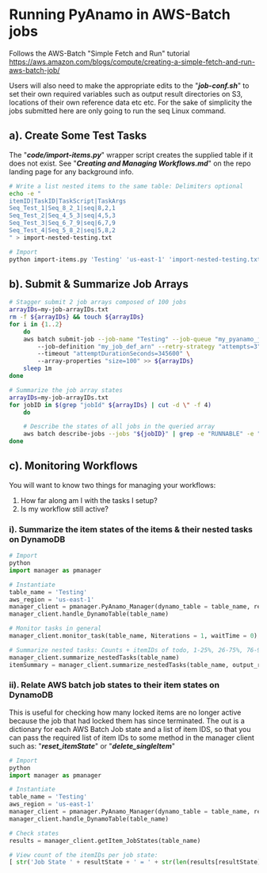 
# Running PyAnamo in AWS-Batch jobs
Follows the AWS-Batch "Simple Fetch and Run" tutorial https://aws.amazon.com/blogs/compute/creating-a-simple-fetch-and-run-aws-batch-job/

Users will also need to make the appropriate edits to the "***job-conf.sh***" to set their own required variables such as output result directories on S3, locations of their own reference data etc etc. For the sake of simplicity the jobs submitted here are only going to run the seq Linux command.



## a). Create Some Test Tasks

The "***code/import-items.py***" wrapper script creates the supplied table if it does not exist. See "***Creating and Managing Workflows.md***" on the repo landing page for any background info.


```bash
# Write a list nested items to the same table: Delimiters optional
echo -e "
itemID|TaskID|TaskScript|TaskArgs
Seq_Test_1|Seq_8_2_1|seq|8,2,1
Seq_Test_2|Seq_4_5_3|seq|4,5,3
Seq_Test_3|Seq_6_7_9|seq|6,7,9
Seq_Test_4|Seq_5_8_2|seq|5,8,2
" > import-nested-testing.txt

# Import
python import-items.py 'Testing' 'us-east-1' 'import-nested-testing.txt' '|' ','
```



## b). Submit & Summarize Job Arrays


```bash
# Stagger submit 2 job arrays composed of 100 jobs
arrayIDs=my-job-arrayIDs.txt
rm -f ${arrayIDs} && touch ${arrayIDs}
for i in {1..2}
	do
	aws batch submit-job --job-name "Testing" --job-queue "my_pyanamo_job_queue" \ 
		--job-definition "my_job_def_arn" --retry-strategy "attempts=3" \ 
		--timeout "attemptDurationSeconds=345600" \ 
		--array-properties "size=100" >> ${arrayIDs}
	sleep 1m
done

# Summarize the job array states
arrayIDs=my-job-arrayIDs.txt
for jobID in $(grep "jobId" ${arrayIDs} | cut -d \" -f 4)
	do

	# Describe the states of all jobs in the queried array
	aws batch describe-jobs --jobs "${jobID}" | grep -e "RUNNABLE" -e "SUCCEEDED" -e "SUBMITTED" -e "RUNNING" -e "FAILED" -e "RUNNING" -e "STARTING" -e "PENDING" | awk 'NR >= 2' | xargs | sed -e "s/^/${jobID}, /g" -e 's/,$//g'
done
```



## c). Monitoring Workflows

You will want to know two things for managing your workflows:

1.  How far along am I with the tasks I setup?
2.  Is my workflow still active?



### i). Summarize the item states of the items & their nested tasks on DynamoDB

```python
# Import
python
import manager as pmanager

# Instantiate
table_name = 'Testing'
aws_region = 'us-east-1'
manager_client = pmanager.PyAnamo_Manager(dynamo_table = table_name, region = aws_region)
manager_client.handle_DynamoTable(table_name)

# Monitor tasks in general
manager_client.monitor_task(table_name, Niterations = 1, waitTime = 0)

# Summarize nested tasks: Counts + itemIDs of todo, 1-25%, 26-75%, 76-99%, done
manager_client.summarize_nestedTasks(table_name)
itemSummary = manager_client.summarize_nestedTasks(table_name, output_results = 1)
```

### ii). Relate AWS batch job states to their item states on DynamoDB

This is useful for checking how many locked items are no longer active because the job that had locked them has since terminated. The out is a dictionary for each AWS Batch Job state and a list of item IDS, so that you can pass the required list of item IDs to some method in the manager client such as: "***reset_itemState***" or "***delete_singleItem***"

```python
# Import
python
import manager as pmanager

# Instantiate
table_name = 'Testing'
aws_region = 'us-east-1'
manager_client = pmanager.PyAnamo_Manager(dynamo_table = table_name, region = aws_region)
manager_client.handle_DynamoTable(table_name)

# Check states
results = manager_client.getItem_JobStates(table_name)

# View count of the itemIDs per job state: 
[ str('Job State ' + resultState + ' = ' + str(len(results[resultState]))) for resultState in results.keys() ]
```
